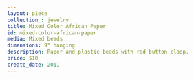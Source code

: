 ```yaml
---
layout: piece
collection_: jewelry
title: Mixed Color African Paper
id: mixed-color-african-paper
media: Mixed beads
dimensions: 9" hanging
description: Paper and plastic beads with red button clasp.
price: $10
create_date: 2011
---
```

